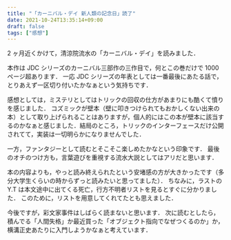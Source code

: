 ```yaml
---
title: "「カーニバル・デイ 新人類の記念日」読了"
date: 2021-10-24T13:35:14+09:00
draft: false
tags: ["感想"]
---
```


2 ヶ月近くかけて，清涼院流水の「カーニバル・デイ」を読みました．

本作は JDC シリーズのカーニバル三部作の三作目で，何とこの巻だけで 1000 ページ超あります．
一応 JDC シリーズの年表としては一番最後にあたる話で，とりあえず一区切り付いたかなぁという気持ちです．

感想としては，ミステリとしてはトリックの回収の仕方があまりにも酷くて憤りを感じました．
コズミックが壁本（壁に叩きつけられてもおかしくない出来の本）として取り上げられることはありますが，個人的にはこの本が壁本に該当するのかなぁと感じました．結局のところ，トリックのインターフェースだけ公開されてて，実装は一切明らかになりませんでした．

一方，ファンタジーとして読むとそこそこ楽しめたかなという印象です．
最後のオチのつけ方も，言葉遊びを重視する流水大説としてはアリだと思います．

本の内容よりも，やっと読み終えられたという安堵感の方が大きかったです（多分大学生くらいの時からずっと読みたいと思ってました）．
ちなみに，ラストの Y.T は本文途中に出てくる死亡，行方不明者リストを見るとすぐに分かりました．
このために，リストを用意してくれてたとも思えました．

今後ですが，彩文家事件はしばらく読まないと思います．
次に読むとしたら，積んでる「人間失格」か最近買った「オブジェクト指向でなぜつくるのか」か，横溝正史あたりに入門しようかなぁと考えています．
